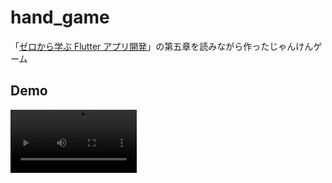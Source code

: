 # hand_game

「[ゼロから学ぶ Flutter アプリ開発](https://www.amazon.co.jp/%E3%82%BC%E3%83%AD%E3%81%8B%E3%82%89%E5%AD%A6%E3%81%B6Flutter%E3%82%A2%E3%83%97%E3%83%AA%E9%96%8B%E7%99%BA-%E8%97%A4%E5%B7%9D-%E6%85%B6/dp/4297139472)」の第五章を読みながら作ったじゃんけんゲーム

## Demo

<video width='40%' src='/assets/video/01.mov'>